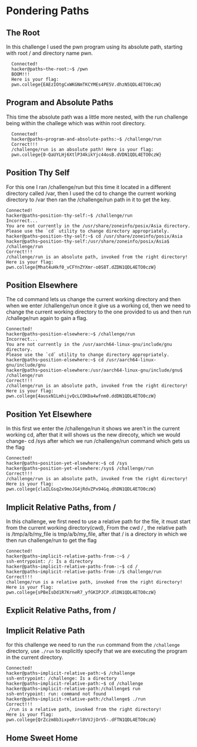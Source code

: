 # Pondering Paths

## The Root

In this challenge I used the pwn program using its absolute path, starting with root / and directory name pwn.

      Connected!                                                                        
      hacker@paths~the-root:~$ /pwn
      BOOM!!!
      Here is your flag:
      pwn.college{EAEzIOtgCxWKGNmTKCYMEs4PE5V.dhzN5QDL4ETO0czW}

## Program and Absolute Paths

This time the absolute path was a little more nested, with the run challenge being within the challege which was within root directory.

      Connected!                                                                        
      hacker@paths~program-and-absolute-paths:~$ /challenge/run
      Correct!!!
      /challenge/run is an absolute path! Here is your flag:
      pwn.college{0-QaUYLHj6XtlP34kikYjc44osB.dVDN1QDL4ETO0czW}

## Position Thy Self 

For this one I ran /challenge/run but this time it located in a different directory called /var, then I used the cd to change the current working directory to /var then ran the /challenge/run path in it to get the key.

    Connected!                                                                        
    hacker@paths~position-thy-self:~$ /challenge/run
    Incorrect...
    You are not currently in the /usr/share/zoneinfo/posix/Asia directory.
    Please use the `cd` utility to change directory appropriately.
    hacker@paths~position-thy-self:~$ cd /usr/share/zoneinfo/posix/Asia
    hacker@paths~position-thy-self:/usr/share/zoneinfo/posix/Asia$ /challenge/run
    Correct!!!
    /challenge/run is an absolute path, invoked from the right directory!
    Here is your flag:
    pwn.college{Mhat4uHkf0_vCFYnZYXmr-o0S8T.dZDN1QDL4ETO0czW}

## Position Elsewhere 

The cd command lets us change the current working directory and then when we enter /challenge/run once it give us a working cd, then we need to change the current working directory to the one provided to us and then run /challege/run again to gain a flag.

    Connected!                                                                        
    hacker@paths~position-elsewhere:~$ /challenge/run
    Incorrect...
    You are not currently in the /usr/aarch64-linux-gnu/include/gnu directory.
    Please use the `cd` utility to change directory appropriately.
    hacker@paths~position-elsewhere:~$ cd /usr/aarch64-linux-gnu/include/gnu
    hacker@paths~position-elsewhere:/usr/aarch64-linux-gnu/include/gnu$ /challenge/run
    Correct!!!
    /challenge/run is an absolute path, invoked from the right directory!
    Here is your flag:
    pwn.college{4ausxN1LmhijvQcLCOKDa4wfnm0.ddDN1QDL4ETO0czW}

## Position Yet Elsewhere

In this first we enter the /challenge/run it shows we aren't in the current working cd, after that it will shows us the new direcoty, which we would change- cd /sys after which we run /challenge/run command which gets us the flag 

    Connected!                                                                        
    hacker@paths~position-yet-elsewhere:~$ cd /sys
    hacker@paths~position-yet-elsewhere:/sys$ /challenge/run
    Correct!!!
    /challenge/run is an absolute path, invoked from the right directory!
    Here is your flag:
    pwn.college{claILGsq2x9moJG4jRdvZPx94Gq.dhDN1QDL4ETO0czW}

## Implicit Relative Paths, from /

In this challenge, we first need to use a relative path for the file, it must start from the current working directory(cwd), From the cwd / , the relative path is /tmp/a/b/my_file is tmp/a/b/my_file, after that / is a directory in which we then run challenge/run to get the flag 

    Connected!                                                                        
    hacker@paths~implicit-relative-paths-from-:~$ /
    ssh-entrypoint: /: Is a directory
    hacker@paths~implicit-relative-paths-from-:~$ cd /
    hacker@paths~implicit-relative-paths-from-:/$ challenge/run
    Correct!!!
    challenge/run is a relative path, invoked from the right directory!
    Here is your flag:
    pwn.college{sPBeIsDd1R7KrneR7_yfGKIPJCP.dlDN1QDL4ETO0czW}

##   Explicit Relative Paths, from /






## Implicit Relative Path

for this challenge we need to run the `run` command from the `/challenge` directory, use `./run` to explicitly specify that we are executing the program in the current directory. 

    Connected!                                                                        
    hacker@paths~implicit-relative-path:~$ /challenge
    ssh-entrypoint: /challenge: Is a directory
    hacker@paths~implicit-relative-path:~$ cd /challenge
    hacker@paths~implicit-relative-path:/challenge$ run
    ssh-entrypoint: run: command not found
    hacker@paths~implicit-relative-path:/challenge$ ./run
    Correct!!!
    ./run is a relative path, invoked from the right directory!
    Here is your flag:
    pwn.college{QrZczm8b3ixpeRrrl8VVJjOrV5-.dFTN1QDL4ETO0czW}

## Home Sweet Home








